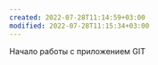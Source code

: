 ```yaml
---
created: 2022-07-28T11:14:59+03:00
modified: 2022-07-28T11:15:34+03:00
---
```


Начало работы с приложением GIT
